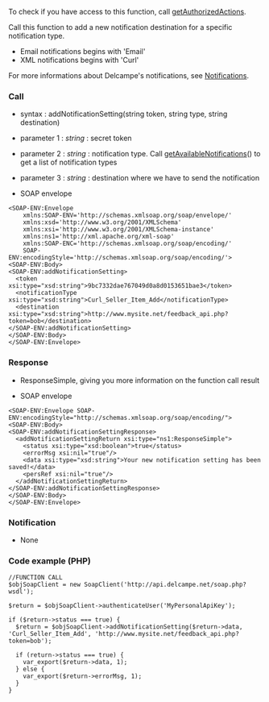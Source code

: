 To check if you have access to this function, call [getAuthorizedActions](getAuthorizedActions.md).

Call this function to add a new notification destination for a specific notification type.

  * Email notifications begins with 'Email'
  * XML notifications begins with 'Curl'

For more informations about Delcampe's notifications, see [Notifications](Notifications.md).

### Call ###

  * syntax : addNotificationSetting(string token, string type, string destination)

  * parameter 1 : _string_ : secret token
  * parameter 2 : _string_ : notification type. Call [getAvailableNotifications](getAvailableNotifications.md)() to get a list of notification types
  * parameter 3 : _string_ : destination where we have to send the notification

  * SOAP envelope
```
<SOAP-ENV:Envelope 
    xmlns:SOAP-ENV='http://schemas.xmlsoap.org/soap/envelope/'
    xmlns:xsd='http://www.w3.org/2001/XMLSchema'
    xmlns:xsi='http://www.w3.org/2001/XMLSchema-instance' 
    xmlns:ns1='http://xml.apache.org/xml-soap' 
    xmlns:SOAP-ENC='http://schemas.xmlsoap.org/soap/encoding/' 
    SOAP-ENV:encodingStyle='http://schemas.xmlsoap.org/soap/encoding/'>
<SOAP-ENV:Body>
<SOAP-ENV:addNotificationSetting>
  <token xsi:type="xsd:string">9bc7332dae767049d0a8d0153651bae3</token>
  <notificationType xsi:type="xsd:string">Curl_Seller_Item_Add</notificationType>
  <destination xsi:type="xsd:string">http://www.mysite.net/feedback_api.php?token=bob</destination>
</SOAP-ENV:addNotificationSetting>
</SOAP-ENV:Body>
</SOAP-ENV:Envelope>
```

### Response ###

  * ResponseSimple, giving you more information on the function call result

  * SOAP envelope
```
<SOAP-ENV:Envelope SOAP-ENV:encodingStyle="http://schemas.xmlsoap.org/soap/encoding/">
<SOAP-ENV:Body>
<SOAP-ENV:addNotificationSettingResponse>
  <addNotificationSettingReturn xsi:type="ns1:ResponseSimple">
    <status xsi:type="xsd:boolean">true</status>
    <errorMsg xsi:nil="true"/>
    <data xsi:type="xsd:string">Your new notification setting has been saved!</data>
    <persRef xsi:nil="true"/>
  </addNotificationSettingReturn>
</SOAP-ENV:addNotificationSettingResponse>
</SOAP-ENV:Body>
</SOAP-ENV:Envelope>
```

### Notification ###
  * None

### Code example (PHP) ###
```
//FUNCTION CALL
$objSoapClient = new SoapClient('http://api.delcampe.net/soap.php?wsdl');

$return = $objSoapClient->authenticateUser('MyPersonalApiKey');

if ($return->status === true) {
  $return = $objSoapClient->addNotificationSetting($return->data, 'Curl_Seller_Item_Add', 'http://www.mysite.net/feedback_api.php?token=bob');

  if (return->status === true) {
    var_export($return->data, 1);
  } else {
    var_export($return->errorMsg, 1);
  } 
}
```